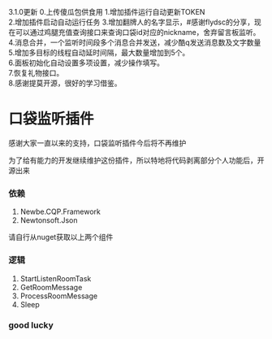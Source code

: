 3.1.0更新
0.上传傻瓜包供食用
1.增加插件运行自动更新TOKEN<br>
2.增加插件启动自动运行任务
3.增加翻牌人的名字显示，#感谢flydsc的分享，现在可以通过鸡腿充值查询接口来查询口袋id对应的nickname，舍弃留言板监听。<br>
4.消息合并，一个监听时间段多个消息合并发送，减少酷q发送消息数及文字数量
5.增加多目标的线程自动延时间隔，最大数量增加到5个。<br>
6.面板初始化自动设置多项设置，减少操作填写。<br>
7.恢复礼物接口。<br>
8.感谢提莫开源，很好的学习借鉴。<br>

# 口袋监听插件
<p>感谢大家一直以来的支持，口袋监听插件今后将不再维护</p>
<p>为了给有能力的开发继续维护这份插件，所以特地将代码剥离部分个人功能后，开源出来</p>

### 依赖
1. Newbe.CQP.Framework
2. Newtonsoft.Json
<p>请自行从nuget获取以上两个组件</p>

### 逻辑
1. StartListenRoomTask
2. GetRoomMessage
3. ProcessRoomMessage
4. Sleep

### good lucky
